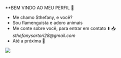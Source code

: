 **BEM VINDO AO MEU PERFIL 💓
- Me chamo Sthefany, e você?
- Sou flamenguista e adoro animais
- Me conte sobre você, para entrar em contato ⬇️
 📥 _sthefanysartori28@gmail.com_
- Até a próxima 💋
 
![](https://media.tenor.com/OPVNh9UmHiYAAAAM/juventude-beijo.gif)
 


